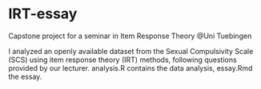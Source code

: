 # IRT-essay
Capstone project for a seminar in Item Response Theory @Uni Tuebingen

I analyzed an openly available dataset from the Sexual Compulsivity Scale (SCS) using item response theory (IRT) methods, following questions provided by our lecturer.
analysis.R contains the data analysis, essay.Rmd the essay.
